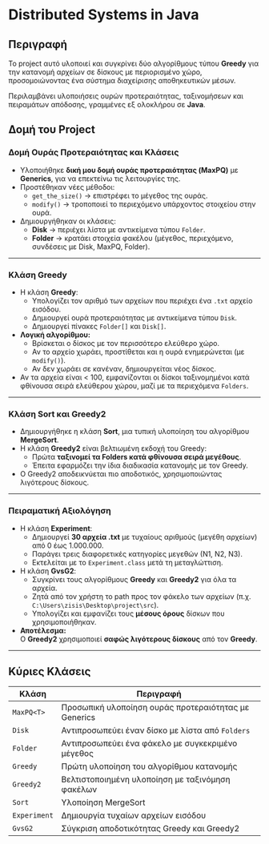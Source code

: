 #  Distributed Systems in Java

## Περιγραφή
Το project αυτό υλοποιεί και συγκρίνει δύο αλγορίθμους τύπου **Greedy** για την κατανομή αρχείων σε δίσκους με περιορισμένο χώρο, προσομοιώνοντας ένα σύστημα διαχείρισης αποθηκευτικών μέσων.

Περιλαμβάνει υλοποιήσεις ουρών προτεραιότητας, ταξινομήσεων και πειραμάτων απόδοσης, γραμμένες εξ ολοκλήρου σε **Java**.

## Δομή του Project

### Δομή Ουράς Προτεραιότητας και Κλάσεις
- Υλοποιήθηκε **δική μου δομή ουράς προτεραιότητας (MaxPQ)** με **Generics**, για να επεκτείνω τις λειτουργίες της.
- Προστέθηκαν νέες μέθοδοι:
  - `get_the_size()` → επιστρέφει το μέγεθος της ουράς.
  - `modify()` → τροποποιεί το περιεχόμενο υπάρχοντος στοιχείου στην ουρά.
- Δημιουργήθηκαν οι κλάσεις:
  - **Disk** → περιέχει λίστα με αντικείμενα τύπου `Folder`.
  - **Folder** → κρατάει στοιχεία φακέλου (μέγεθος, περιεχόμενο, συνδέσεις με Disk, MaxPQ, Folder).

---

###  Κλάση Greedy
- Η κλάση **Greedy**:
  - Υπολογίζει τον αριθμό των αρχείων που περιέχει ένα `.txt` αρχείο εισόδου.
  - Δημιουργεί ουρά προτεραιότητας με αντικείμενα τύπου `Disk`.
  - Δημιουργεί πίνακες `Folder[]` και `Disk[]`.
- **Λογική αλγορίθμου:**
  - Βρίσκεται ο δίσκος με τον περισσότερο ελεύθερο χώρο.
  - Αν το αρχείο χωράει, προστίθεται και η ουρά ενημερώνεται (με `modify()`).
  - Αν δεν χωράει σε κανέναν, δημιουργείται νέος δίσκος.
- Αν τα αρχεία είναι < 100, εμφανίζονται οι δίσκοι ταξινομημένοι κατά φθίνουσα σειρά ελεύθερου χώρου, μαζί με τα περιεχόμενα `Folders`.

---

###  Κλάση Sort και Greedy2
- Δημιουργήθηκε η κλάση **Sort**, μια τυπική υλοποίηση του αλγορίθμου **MergeSort**.
- Η κλάση **Greedy2** είναι βελτιωμένη εκδοχή του Greedy:
  - Πρώτα **ταξινομεί τα Folders κατά φθίνουσα σειρά μεγέθους**.
  - Έπειτα εφαρμόζει την ίδια διαδικασία κατανομής με τον Greedy.
- Ο Greedy2 αποδεικνύεται πιο αποδοτικός, χρησιμοποιώντας λιγότερους δίσκους.

---

### Πειραματική Αξιολόγηση
- Η κλάση **Experiment**:
  - Δημιουργεί **30 αρχεία .txt** με τυχαίους αριθμούς (μεγέθη αρχείων) από 0 έως 1.000.000.
  - Παράγει τρεις διαφορετικές κατηγορίες μεγεθών (Ν1, Ν2, Ν3).
  - Εκτελείται με το `Experiment.class` μετά τη μεταγλώττιση.
- Η κλάση **GvsG2**:
  - Συγκρίνει τους αλγορίθμους **Greedy** και **Greedy2** για όλα τα αρχεία.
  - Ζητά από τον χρήστη το path προς τον φάκελο των αρχείων (π.χ.  
    `C:\Users\zisis\Desktop\project\src`).
  - Υπολογίζει και εμφανίζει τους **μέσους όρους** δίσκων που χρησιμοποιήθηκαν.
- **Αποτέλεσμα:**  
  Ο **Greedy2** χρησιμοποιεί **σαφώς λιγότερους δίσκους** από τον **Greedy**.

---

## Κύριες Κλάσεις
| Κλάση | Περιγραφή |
|--------|------------|
| `MaxPQ<T>` | Προσωπική υλοποίηση ουράς προτεραιότητας με Generics |
| `Disk` | Αντιπροσωπεύει έναν δίσκο με λίστα από `Folders` |
| `Folder` | Αντιπροσωπεύει ένα φάκελο με συγκεκριμένο μέγεθος |
| `Greedy` | Πρώτη υλοποίηση του αλγορίθμου κατανομής |
| `Greedy2` | Βελτιστοποιημένη υλοποίηση με ταξινόμηση φακέλων |
| `Sort` | Υλοποίηση MergeSort |
| `Experiment` | Δημιουργία τυχαίων αρχείων εισόδου |
| `GvsG2` | Σύγκριση αποδοτικότητας Greedy και Greedy2 |
